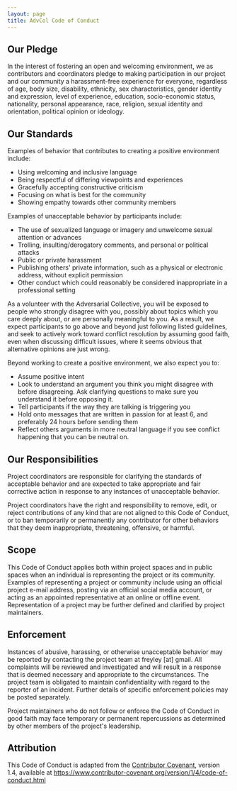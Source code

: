 ```yaml
---
layout: page
title: AdvCol Code of Conduct
---
```



## Our Pledge

In the interest of fostering an open and welcoming environment, we as
contributors and coordinators pledge to making participation in our project and
our community a harassment-free experience for everyone, regardless of age, body
size, disability, ethnicity, sex characteristics, gender identity and expression,
level of experience, education, socio-economic status, nationality, personal
appearance, race, religion, sexual identity and orientation, political opinion or ideology. 

## Our Standards

Examples of behavior that contributes to creating a positive environment
include:

* Using welcoming and inclusive language
* Being respectful of differing viewpoints and experiences
* Gracefully accepting constructive criticism
* Focusing on what is best for the community
* Showing empathy towards other community members

Examples of unacceptable behavior by participants include:

* The use of sexualized language or imagery and unwelcome sexual attention or
  advances
* Trolling, insulting/derogatory comments, and personal or political attacks
* Public or private harassment
* Publishing others' private information, such as a physical or electronic
  address, without explicit permission
* Other conduct which could reasonably be considered inappropriate in a
  professional setting

As a volunteer with the Adversarial Collective, you will be exposed to people who strongly disagree with you, possibly about topics which you care deeply about, or are personally meaningful to you. As a result, we expect participants to go above and beyond just following listed guidelines, and seek to actively work toward conflict resolution by assuming good faith, even when discussing difficult issues, where it seems obvious that alternative opinions are just wrong. 

Beyond working to create a positive environment, we also expect you to:
* Assume positive intent
* Look to understand an argument you think you might disagree with before disagreeing. Ask clarifying questions to make sure you understand it before opposing it.
* Tell participants if the way they are talking is triggering you
* Hold onto messages that are written in passion for at least 6, and preferably 24 hours before sending them
* Reflect others arguments in more neutral language if you see conflict happening that you can be neutral on.

## Our Responsibilities

Project coordinators are responsible for clarifying the standards of acceptable
behavior and are expected to take appropriate and fair corrective action in
response to any instances of unacceptable behavior.

Project coordinators have the right and responsibility to remove, edit, or
reject contributions of any kind that are not aligned to this Code of Conduct, or to ban temporarily or permanently any contributor for other behaviors that they deem inappropriate, threatening, offensive, or harmful.

## Scope

This Code of Conduct applies both within project spaces and in public spaces
when an individual is representing the project or its community. Examples of
representing a project or community include using an official project e-mail
address, posting via an official social media account, or acting as an appointed
representative at an online or offline event. Representation of a project may be
further defined and clarified by project maintainers.

## Enforcement

Instances of abusive, harassing, or otherwise unacceptable behavior may be
reported by contacting the project team at freyley [at] gmail. All
complaints will be reviewed and investigated and will result in a response that
is deemed necessary and appropriate to the circumstances. The project team is
obligated to maintain confidentiality with regard to the reporter of an incident.
Further details of specific enforcement policies may be posted separately.

Project maintainers who do not follow or enforce the Code of Conduct in good
faith may face temporary or permanent repercussions as determined by other
members of the project's leadership.

## Attribution

This Code of Conduct is adapted from the [Contributor Covenant](https://www.contributor-covenant.org), version 1.4,
available at https://www.contributor-covenant.org/version/1/4/code-of-conduct.html
